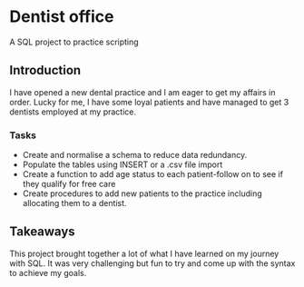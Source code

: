 # Dentist office
A SQL project to practice scripting 

## Introduction 
I have opened a new dental practice and I am eager to get my affairs in order.
Lucky for me, I have some loyal patients and have managed to get 3 dentists employed at my practice.

### Tasks
* Create and normalise a schema to reduce data redundancy.
* Populate the tables using INSERT or a .csv file import 
* Create a function to add age status to each patient-follow on to see if they qualify for free care
* Create procedures to add new patients to the practice including allocating them to a dentist. 

## Takeaways
This project brought together a lot of what I have learned on my journey with SQL.
It was very challenging but fun to try and come up with the syntax to achieve my goals.

